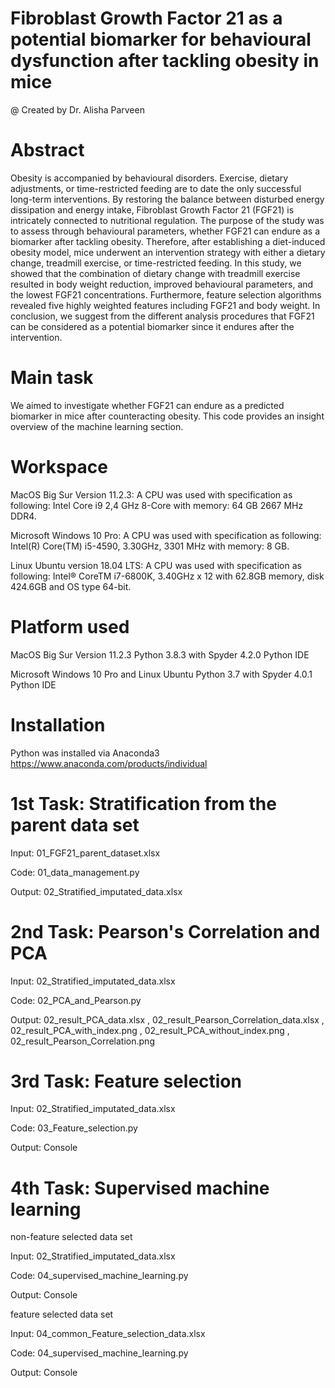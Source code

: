 # Fibroblast Growth Factor 21 as a potential biomarker for behavioural dysfunction after tackling obesity in mice
@ Created by Dr. Alisha Parveen

# Abstract
Obesity is accompanied by behavioural disorders. Exercise, dietary adjustments, or time-restricted feeding are to date the only successful long-term interventions. By restoring the balance between disturbed energy dissipation and energy intake, Fibroblast Growth Factor 21 (FGF21) is intricately connected to nutritional regulation. The purpose of the study was to assess through behavioural parameters, whether FGF21 can endure as a biomarker after tackling obesity. Therefore, after establishing a diet-induced obesity model, mice underwent an intervention strategy with either a dietary change, treadmill exercise, or time-restricted feeding. In this study, we showed that the combination of dietary change with treadmill exercise resulted in body weight reduction, improved behavioural parameters, and the lowest FGF21 concentrations. Furthermore, feature selection algorithms revealed five highly weighted features including FGF21 and body weight. In conclusion, we suggest from the different analysis procedures that FGF21 can be considered as a potential biomarker since it endures after the intervention.

# Main task
We aimed to investigate whether FGF21 can endure as a predicted biomarker in mice after counteracting obesity. This code provides an insight overview of the machine learning section.

# Workspace
MacOS Big Sur Version 11.2.3:
A CPU was used with specification as following: Intel Core i9 2,4 GHz 8-Core with memory: 64 GB 2667 MHz DDR4.

Microsoft Windows 10 Pro:
A CPU was used with specification as following: Intel(R) Core(TM) i5-4590, 3.30GHz, 3301 MHz with memory: 8 GB.

Linux Ubuntu version 18.04 LTS:
A CPU was used with specification as following: Intel® CoreTM i7-6800K, 3.40GHz x 12 with 62.8GB memory, disk 424.6GB and OS type 64-bit. 

# Platform used
MacOS Big Sur Version 11.2.3
Python 3.8.3 with Spyder 4.2.0 Python IDE

Microsoft Windows 10 Pro and Linux Ubuntu
Python 3.7 with Spyder 4.0.1 Python IDE

# Installation
Python was installed via Anaconda3
https://www.anaconda.com/products/individual


# 1st Task: Stratification from the parent data set
Input: 01_FGF21_parent_dataset.xlsx

Code: 01_data_management.py

Output: 02_Stratified_imputated_data.xlsx

# 2nd Task: Pearson's Correlation and PCA
Input: 02_Stratified_imputated_data.xlsx

Code: 02_PCA_and_Pearson.py

Output: 02_result_PCA_data.xlsx ,
        02_result_Pearson_Correlation_data.xlsx ,
        02_result_PCA_with_index.png ,
        02_result_PCA_without_index.png ,
        02_result_Pearson_Correlation.png 

# 3rd Task: Feature selection
Input: 02_Stratified_imputated_data.xlsx

Code: 03_Feature_selection.py

Output: Console

# 4th Task: Supervised machine learning
non-feature selected data set

Input: 02_Stratified_imputated_data.xlsx

Code: 04_supervised_machine_learning.py

Output: Console


feature selected data set

Input: 04_common_Feature_selection_data.xlsx

Code: 04_supervised_machine_learning.py

Output: Console
